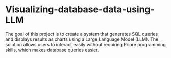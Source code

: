 # Visualizing-database-data-using-LLM
The goal of this project is to create a system that generates SQL queries and displays results as charts using a Large Language Model (LLM). The solution allows users to interact easily without requiring Priore programming skills, which makes database queries easier.

